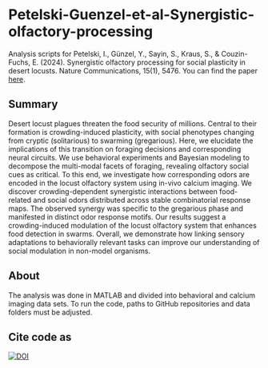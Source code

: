 # Petelski-Guenzel-et-al-Synergistic-olfactory-processing
Analysis scripts for Petelski, I., Günzel, Y., Sayin, S., Kraus, S., & Couzin-Fuchs, E. (2024). Synergistic olfactory processing for social plasticity in desert locusts. Nature Communications, 15(1), 5476.
You can find the paper [here](https://doi.org/10.1038/s41467-024-49719-7).

## Summary
Desert locust plagues threaten the food security of millions. Central to their formation is crowding-induced plasticity, with social phenotypes changing from cryptic (solitarious) to swarming (gregarious). Here, we elucidate the implications of this transition on foraging decisions and corresponding neural circuits. We use behavioral experiments and Bayesian modeling to decompose the multi-modal facets of foraging, revealing olfactory social cues as critical. To this end, we investigate how corresponding odors are encoded in the locust olfactory system using in-vivo calcium imaging. We discover crowding-dependent synergistic interactions between food-related and social odors distributed across stable combinatorial response maps. The observed synergy was specific to the gregarious phase and manifested in distinct odor response motifs. Our results suggest a crowding-induced modulation of the locust olfactory system that enhances food detection in swarms. Overall, we demonstrate how linking sensory adaptations to behaviorally relevant tasks can improve our understanding of social modulation in non-model organisms.

## About
The analysis was done in MATLAB and divided into behavioral and calcium imaging data sets. To run the code, paths to GitHub repositories and  data folders must be adjusted.

## Cite code as
[![DOI](https://zenodo.org/badge/DOI/10.5281/zenodo.11190014.svg)](https://doi.org/10.5281/zenodo.11190014)


